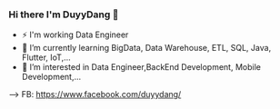 ### Hi there I'm DuyyDang 👋
- ⚡ I'm working Data Engineer
- 🌱 I’m currently learning BigData, Data Warehouse, ETL, SQL, Java, Flutter, IoT,...
- 👀 I’m interested in Data Engineer,BackEnd Development, Mobile Development,...

--> FB: https://www.facebook.com/duyydang/
